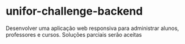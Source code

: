 # unifor-challenge-backend
 Desenvolver uma aplicação web responsiva para administrar alunos, professores e  cursos. Soluções parciais serão aceitas
